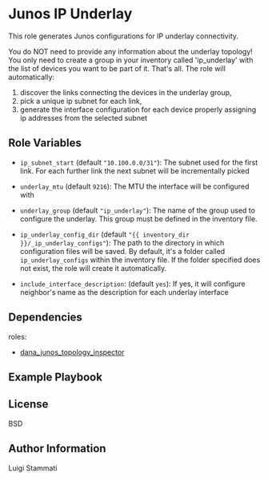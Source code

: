 Junos IP Underlay
=========

This role generates Junos configurations for IP underlay connectivity.

You do NOT need to provide any information about the underlay topology! 
You only need to create a group in your inventory called 'ip_underlay' with the
list of devices you want to be part of it. That's all. The role will automatically:

1. discover the links connecting the devices in the underlay group, 
2. pick a unique ip subnet for each link, 
3. generate the interface configuration for each device properly assigning 
ip addresses from the selected subnet


Role Variables
--------------

* `ip_subnet_start` (default `"10.100.0.0/31"`): The subnet used for the first link. 
For each further link the next subnet will be incrementally picked 
* `underlay_mtu` (default `9216`): The MTU the interface will be configured with
* `underlay_group` (default `"ip_underlay"`): The name of the group used to configure 
the underlay. This group must be defined in the inventory file.
* `ip_underlay_config_dir` (default `"{{ inventory_dir }}/_ip_underlay_configs"`): The path to
the directory in which configuration files will be saved. By default, it's a folder
called `ip_underlay_configs` within the inventory file. If the folder specified does 
not exist, the role will create it automatically.

* `include_interface_description`: (default `yes`): If yes, it will configure neighbor's name as the description 
for each underlay interface


Dependencies
------------

roles:

* [dana_junos_topology_inspector](../dana_junos_topology_inspector/README.md)

Example Playbook
----------------


License
-------

BSD

Author Information
------------------

Luigi Stammati